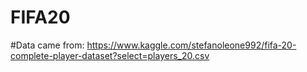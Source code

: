 # FIFA20

#Data came from: https://www.kaggle.com/stefanoleone992/fifa-20-complete-player-dataset?select=players_20.csv

